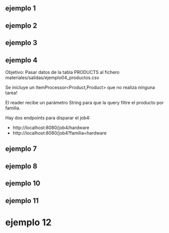 ## ejemplo 1

## ejemplo 2

## ejemplo 3

## ejemplo 4

Objetivo: Pasar datos de la tabla PRODUCTS al fichero materiales/salidas/ejemplo04_productos.csv

Se inicluye un ItemProcessor<Product,Product> que no realiza ninguna tarea!

El reader recibe un parámetro String para que la query filtre el producto por familia.

Hay dos endpoints para disparar el job4:

- http://localhost:8080/job4/hardware
- http://localhost:8080/job4?familia=hardware

## ejemplo 7

## ejemplo 8

## ejemplo 10

## ejemplo 11

# ejemplo 12

